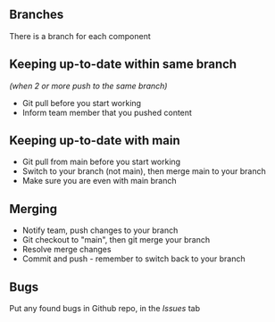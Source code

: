 ## Branches
There is a branch for each component

## Keeping up-to-date within same branch 
_(when 2 or more push to the same branch)_
* Git pull before you start working
* Inform team member that you pushed content

## Keeping up-to-date with main
* Git pull from main before you start working
* Switch to your branch (not main), then merge main to your branch
* Make sure you are even with main branch

## Merging
* Notify team, push changes to your branch
* Git checkout to "main", then git merge your branch
* Resolve merge changes
* Commit and push - remember to switch back to your branch

## Bugs
Put any found bugs in Github repo, in the _Issues_ tab

